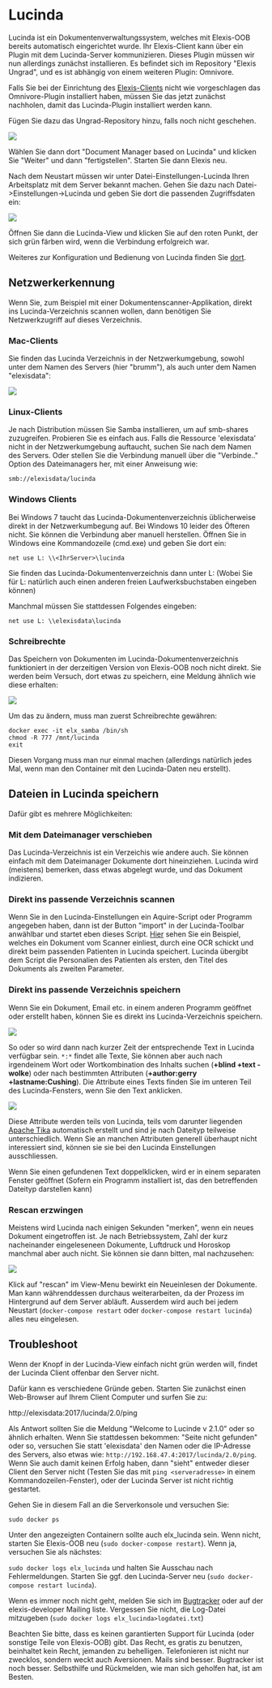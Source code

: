 # Lucinda

Lucinda ist ein Dokumentenverwaltungssystem, welches mit Elexis-OOB bereits automatisch eingerichtet wurde. Ihr Elexis-Client kann über ein Plugin mit dem Lucinda-Server kommunizieren. Dieses Plugin müssen wir nun allerdings zunächst installieren. Es befindet sich im Repository "Elexis Ungrad", und es ist abhängig von einem weiteren Plugin: Omnivore.

Falls Sie bei der Einrichtung des [Elexis-Clients](elexis.md) nicht wie vorgeschlagen das Omnivore-Plugin installiert haben, müssen Sie das jetzt zunächst nachholen, damit das Lucinda-Plugin installiert werden kann.

Fügen Sie dazu das Ungrad-Repository hinzu, falls noch nicht geschehen.

![](../images/lucinda_use_01.png)

Wählen Sie dann dort "Document Manager based on Lucinda" und klicken Sie "Weiter" und dann "fertigstellen". Starten Sie dann Elexis neu.


Nach dem Neustart müssen wir unter Datei-Einstellungen-Lucinda Ihren Arbeitsplatz mit dem Server bekannt machen. Gehen Sie dazu nach Datei->Einstellungen->Lucinda und geben Sie dort die passenden Zugriffsdaten ein:

![](../images/lucinda_01.png)

Öffnen Sie dann die Lucinda-View und klicken Sie auf den roten Punkt, der sich grün färben wird, wenn die Verbindung erfolgreich war. 

Weiteres zur Konfiguration und Bedienung von Lucinda finden Sie [dort](https://elexis.ch/ungrad/features/lucinda/).


## Netzwerkerkennung

Wenn Sie, zum Beispiel mit einer Dokumentenscanner-Applikation, direkt ins Lucinda-Verzeichnis scannen wollen, dann benötigen Sie Netzwerkzugriff auf dieses Verzeichnis. 

### Mac-Clients

Sie finden das Lucinda Verzeichnis in der Netzwerkumgebung, sowohl unter dem Namen des Servers (hier "brumm"), als auch unter dem Namen "elexisdata":

![](../images/lucinda_04.png)

### Linux-Clients

Je nach Distribution müssen Sie Samba installieren, um auf smb-shares zuzugreifen. Probieren Sie es einfach aus. Falls die Ressource 'elexisdata' nicht in der Netzwerkumgebung auftaucht, suchen Sie nach dem Namen des Servers. Oder stellen Sie die Verbindung manuell über die "Verbinde.." Option des Dateimanagers her, mit einer Anweisung wie:

```
smb://elexisdata/lucinda
```

### Windows Clients

Bei Windows 7 taucht das Lucinda-Dokumentenverzeichnis üblicherweise direkt in der Netzwerkumbegung auf. Bei Windows 10 leider des Öfteren nicht. Sie können die Verbindung aber manuell herstellen. Öffnen Sie in Windows eine Kommandozeile (cmd.exe) und geben Sie dort ein:

```
net use L: \\<IhrServer>\lucinda
```
Sie finden das Lucinda-Dokumentenverzeichnis dann unter L: (Wobei Sie für L: natürlich auch einen anderen freien Laufwerksbuchstaben eingeben können)

Manchmal müssen Sie stattdessen Folgendes eingeben: 

```
net use L: \\elexisdata\lucinda
```

### Schreibrechte
Das Speichern von Dokumenten im Lucinda-Dokumentenverzeichnis funktioniert in der derzeitigen Version von Elexis-OOB noch nicht direkt. Sie werden beim Versuch, dort etwas zu speichern, eine Meldung ähnlich wie diese erhalten:

![](../images/lucinda_06.png)

Um das zu ändern, muss man zuerst Schreibrechte gewähren:


```
docker exec -it elx_samba /bin/sh
chmod -R 777 /mnt/lucinda
exit
```

Diesen Vorgang muss man nur einmal machen (allerdings natürlich jedes Mal, wenn man den Container mit den Lucinda-Daten neu erstellt).

## Dateien in Lucinda speichern

Dafür gibt es mehrere Möglichkeiten:

### Mit dem Dateimanager verschieben

Das Lucinda-Verzeichnis ist ein Verzeichis wie andere auch. Sie können einfach mit dem Dateimanager Dokumente dort hineinziehen. Lucinda wird (meistens) bemerken, dass etwas abgelegt wurde, und das Dokument indizieren.

### Direkt ins passende Verzeichnis scannen

Wenn Sie in den Lucinda-Einstellungen ein Aquire-Script oder Programm angegeben haben, dann ist der Button "import" in der Lucinda-Toolbar anwählbar und startet eben dieses Script. [Hier](https://elexis.ch/ungrad/reference/scanimage/) sehen Sie ein Beispiel, welches ein Dokument vom Scanner einliest, durch eine OCR schickt und direkt beim passenden Patienten in Lucinda speichert. Lucinda übergibt dem Script die Personalien des Patienten als ersten, den Titel des Dokuments als zweiten Parameter.

### Direkt ins passende Verzeichnis speichern

Wenn Sie ein Dokument, Email etc. in einem anderen Programm geöffnet oder erstellt haben, können Sie es direkt ins Lucinda-Verzeichnis speichern.

![](../images/lucinda_07.png)

So oder so wird dann nach kurzer Zeit der entsprechende Text in Lucinda verfügbar sein. `*:*` findet alle Texte, Sie können aber auch nach irgendeinem Wort oder Wortkombination des Inhalts suchen (**+blind +text -wolke**) oder nach bestimmten Attributen (**+author:gerry +lastname:Cushing**). Die Attribute eines Texts finden Sie im unteren Teil des Lucinda-Fensters, wenn Sie den Text anklicken.

![](../images/lucinda_08.png)

Diese Attribute werden teils von Lucinda, teils vom darunter liegenden [Apache Tika](http://tika.apache.org/) automatisch erstellt und sind je nach Dateityp teilweise unterschiedlich. Wenn Sie an manchen Attributen generell überhaupt nicht interessiert sind, können sie sie bei den Lucinda Einstellungen ausschliessen.

Wenn Sie einen gefundenen Text doppelklicken, wird er in einem separaten Fenster geöffnet (Sofern ein Programm installiert ist, das den betreffenden Dateityp darstellen kann)

### Rescan erzwingen

Meistens wird Lucinda nach einigen Sekunden "merken", wenn ein neues Dokument eingetroffen ist. Je nach Betriebssystem, Zahl der kurz nacheinander eingeleseneen Dokumente, Luftdruck und Horoskop manchmal aber auch nicht. Sie können sie dann bitten, mal nachzusehen:

![](../images/lucinda_09.png)

Klick auf "rescan" im View-Menu bewirkt ein Neueinlesen der Dokumente. Man kann währenddessen durchaus weiterarbeiten, da der Prozess im Hintergrund auf dem Server abläuft. Ausserdem wird auch bei jedem Neustart (`docker-compose restart` oder `docker-compose restart lucinda`) alles neu eingelesen.


## Troubleshoot

Wenn der Knopf in der Lucinda-View einfach nicht grün werden will, findet der Lucinda Client offenbar den Server nicht.

Dafür kann es verschiedene Gründe geben. Starten Sie zunächst einen Web-Browser auf Ihrem Client Computer und surfen Sie zu:

http://elexisdata:2017/lucinda/2.0/ping

Als Antwort sollten Sie die Meldung "Welcome to Lucinde v 2.1.0" oder so ähnlich erhalten. Wenn Sie stattdessen bekommen: "Seite nicht gefunden" oder so, versuchen Sie statt 'elexisdata' den Namen oder die IP-Adresse des Servers, also etwas wie: `http://192.168.47.4:2017/lucinda/2.0/ping`. Wenn Sie auch damit keinen Erfolg haben, dann "sieht" entweder dieser Client den Server nicht (Testen Sie das mit `ping <serveradresse>` in einem Kommandozeilen-Fenster), oder der Lucinda Server ist nicht richtig gestartet.

Gehen Sie in diesem Fall an die Serverkonsole und versuchen Sie:

`sudo docker ps`

Unter den angezeigten Containern sollte auch elx_lucinda sein. Wenn nicht, starten Sie Elexis-OOB neu (`sudo docker-compose restart`). Wenn ja, versuchen Sie als nächstes:

`sudo docker logs elx_lucinda` und halten Sie Ausschau nach Fehlermeldungen. Starten Sie ggf. den Lucinda-Server neu (`sudo docker-compose restart lucinda`).

Wenn es immer noch nicht geht, melden Sie sich im [Bugtracker](https://github.com/rgwch/elexis-oob/issues) oder auf der elexis-developer Mailing liste. Vergessen Sie nicht, die Log-Datei mitzugeben (`sudo docker logs elx_lucinda>logdatei.txt`)

Beachten Sie bitte, dass es keinen garantierten Support für Lucinda (oder sonstige Teile von Elexis-OOB) gibt. Das Recht, es gratis zu benutzen, beinhaltet kein Recht, jemanden zu behelligen. Telefonieren ist nicht nur zwecklos, sondern weckt auch Aversionen. Mails sind besser. Bugtracker ist noch besser. Selbsthilfe und Rückmelden, wie man sich geholfen hat, ist am Besten.

